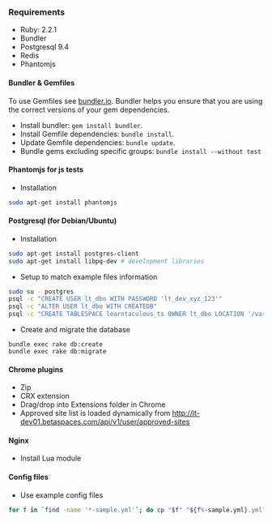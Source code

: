 ### Requirements

* Ruby: 2.2.1
* Bundler
* Postgresql 9.4
* Redis
* Phantomjs

#### Bundler & Gemfiles

To use Gemfiles see [bundler.io](http://bundler.io). Bundler helps you ensure
that you are using the correct versions of your gem dependencies.

* Install bundler: `gem install bundler`.
* Install Gemfile dependencies: `bundle install`.
* Update Gemfile dependencies: `bundle update`.
* Bundle gems excluding specific groups: `bundle install --without test`

#### Phantomjs for js tests

* Installation

```bash
sudo apt-get install phantomjs
```

#### Postgresql (for Debian/Ubuntu)

* Installation

```bash
sudo apt-get install postgres-client
sudo apt-get install libpq-dev # development libraries
```

* Setup to match example files information

```bash
sudo su - postgres
psql -c "CREATE USER lt_dbo WITH PASSWORD 'lt_dev_xyz_123'"
psql -c "ALTER USER lt_dbo WITH CREATEDB"
psql -c "CREATE TABLESPACE learntaculous_ts OWNER lt_dbo LOCATION '/var/lib/postgresql/9.4/main'"
```

* Create and migrate the database

```
bundle exec rake db:create
bundle exec rake db:migrate
```

#### Chrome plugins

* Zip
* CRX extension
* Drag/drop into Extensions folder in Chrome
* Approved site list is loaded dynamically from http://lt-dev01.betaspaces.com/api/v1/user/approved-sites

#### Nginx

* Install Lua module

#### Config files

* Use example config files

```bash
for f in `find -name '*-sample.yml'`; do cp "$f" "${f%-sample.yml}.yml"; done
```
